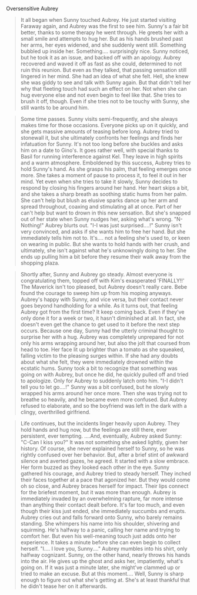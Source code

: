 Oversensitive Aubrey

>It all began when Sunny touched Aubrey.
>He just started visiting Faraway again, and Aubrey was the first to see him.
>Sunny's a fair bit better, thanks to some therapy he went through.
>He greets her with a small smile and attempts to hug her.
>But as his hands brushed past her arms, her eyes widened, and she suddenly went still.
>Something bubbled up inside her. Something.... surprisingly nice.
>Sunny noticed, but he took it as an issue, and backed off with an apology.
>Aubrey recovered and waved it off as fast as she could, determined to not ruin this reunion.
>But even as they talked, that passing sensation still lingered in her mind.
>She had an idea of what she felt. Hell, she knew she was giddy to see and talk with Sunny again.
>But that didn't tell her why that fleeting touch had such an effect on her.
>Not when she can hug everyone else and not even begin to feel like that.
>She tries to brush it off, though. Even if she tries not to be touchy with Sunny, she still wants to be around him.

>Some time passes.
>Sunny visits semi-frequently, and she always makes time for those occasions.
>Everyone picks up on it quickly, and she gets massive amounts of teasing before long.
>Aubrey tried to stonewall it, but she ultimately confronts her feelings and finds her infatuation for Sunny.
>It's not too long before she buckles and asks him on a date to Gino's.
>It goes rather well, with special thanks to Basil for running interference against Kel.
>They leave in high spirits and a warm atmosphere.
>Emboldened by this success, Aubrey tries to hold Sunny's hand.
>As she grasps his palm, that feeling emerges once more.
>She takes a moment of pause to process it, to feel it out in her mind.
>Yet even when she tries to take it slowly, Sunny decides to respond by closing his fingers around her hand.
>Her heart skips a bit, and she takes a sharp breath as soothing static hums from her palm.
>She can't help but blush as elusive sparks dance up her arm and spread throughout, coaxing and stimulating all at once.
>Part of her can't help but want to drown in this new sensation.
>But she's snapped out of her state when Sunny nudges her, asking what's wrong.
>"N-Nothing!" Aubrey blurts out. "I-I was just surprised....!"
>Sunny isn't very convinced, and asks if she wants him to free her hand.
>But she immediately tells him not to.
>It's.... not a feeling she's used to, or keen on wearing in public.
>But she wants to hold hands with her crush, and ultimately, she isn't against what he's unknowingly doing to her.
>She ends up pulling him a bit before they resume their walk away from the shopping plaza.

>Shortly after, Sunny and Aubrey go steady.
>Almost everyone is congratulating them, topped off with Kim's exasperated 'FINALLY!!'
>The Maverick isn't too pleased, but Aubrey doesn't really care.
>Bebe found the courage to sweep him up from his moping anyways.
>Aubrey's happy with Sunny, and vice versa, but their contact never goes beyond handholding for a while.
>As it turns out, that feeling Aubrey got from the first time? It keep coming back.
>Even if they've only done it for a week or two, it hasn't diminished at all.
>In fact, she doesn't even get the chance to get used to it before the next step occurs.
>Because one day, Sunny had the utterly criminal thought to surprise her with a hug.
>Aubrey was completely unprepared for not only his arms wrapping around her, but also the jolt that coursed from head to toe.
>Her face lit up brighter than a tomato as she squeaked, falling victim to the pleasing surges within.
>If she had any doubts about what she felt, they were immediately drowned within the ecstatic hums.
>Sunny took a bit to recognize that something was going on with Aubrey, but once he did, he quickly pulled off and tried to apologize.
>Only for Aubrey to suddenly latch onto him.
>"I-I didn't tell you to let go....!"
>Sunny was a bit confused, but he slowly wrapped his arms around her once more.
>Then she was trying not to breathe so heavily, and he became even more confused.
>But Aubrey refused to elaborate, and so the boyfriend was left in the dark with a clingy, overthrilled girlfriend.

>Life continues, but the incidents linger heavily upon Aubrey.
>They hold hands and hug now, but the feelings are still there, ever persistent, ever tempting.
>....And, eventually, Aubrey asked Sunny:
>"C-Can I kiss you?"
>It was not something she asked lightly, given her history.
>Of course, she never explained herself to Sunny, so he was rightly confused over her behavior.
>But, after a brief stint of awkward silence and averted gazes, he agreed.
>It started with a slow embrace.
>Her form buzzed as they looked each other in the eye.
>Sunny gathered his courage, and Aubrey tried to steady herself.
>They inched their faces together at a pace that agonized her.
>But they would come oh so close, and Aubrey braces herself for impact.
>Their lips connect for the briefest moment, but it was more than enough.
>Aubrey is immediately invaded by an overwhelming rapture, far more intense than anything their contact dealt before.
>It's far too much, and even though their kiss just ended, she immediately succumbs and erupts.
>Aubrey cries out and falls forward onto Sunny, who barely remains standing.
>She whimpers his name into his shoulder, shivering and squirming.
>He's halfway to a panic, calling her name and trying to comfort her.
>But even his well-meaning touch just adds onto her experience.
>It takes a minute before she can even begin to collect herself.
>"I.... I love you, Sunny...." Aubrey mumbles into his shirt, only halfway cognizant.
>Sunny, on the other hand, nearly throws his hands into the air.
>He gives up the ghost and asks her, impatiently, what's going on.
>If it was just a minute later, she might've clammed up or tried to make an excuse.
>But at this moment.... Well, Sunny is sharp enough to figure out what she's getting at.
>She's at least thankful that he didn't tease her on it afterwards.
